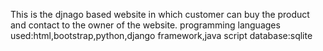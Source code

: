 This is the djnago based website in which customer can buy the product and contact to the owner of the website.
programming languages used:html,bootstrap,python,django framework,java script
database:sqlite
